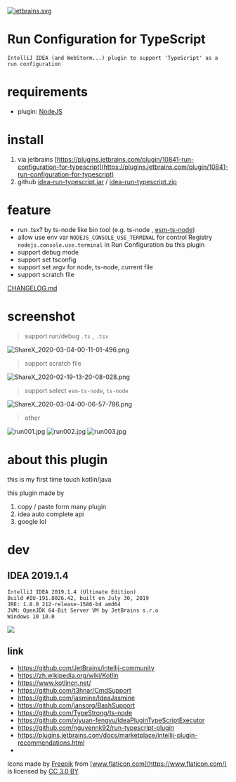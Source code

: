 [![jetbrains.svg](jetbrains.svg)](https://www.jetbrains.com/?from=novel-segment)

# Run Configuration for TypeScript

    IntelliJ IDEA (and WebStorm...) plugin to support 'TypeScript' as a run configuration

# requirements

- plugin: [NodeJS](https://plugins.jetbrains.com/plugin/6098-nodejs)

# install

1. via jetbrains [https://plugins.jetbrains.com/plugin/10841-run-configuration-for-typescript](https://plugins.jetbrains.com/plugin/10841-run-configuration-for-typescript)
2. github [idea-run-typescript.jar](releases/idea-run-typescript.jar) /  [idea-run-typescript.zip](releases/idea-run-typescript.zip)

# feature

- run .tsx? by ts-node like bin tool (e.g. ts-node , [esm-ts-node](https://www.npmjs.com/package/esm-ts-node))
- allow use env var `NODEJS_CONSOLE_USE_TERMINAL` for control Registry `nodejs.console.use.terminal` in Run Configuration bu this plugin
- support debug mode
- support set tsconfig
- support set argv for node, ts-node, current file
- support scratch file

[CHANGELOG.md](./CHANGELOG.md)

# screenshot

> support run/debug `.ts` , `.tsx`

![ShareX_2020-03-04-00-11-01-496.png](readme/ShareX_2020-03-04-00-11-01-496.png)

> support scratch file

![ShareX_2020-02-19-13-20-08-028.png](readme/ShareX_2020-02-19-13-20-08-028.png)

> support select `esm-ts-node`, `ts-node`

![ShareX_2020-03-04-00-06-57-786.png](readme/ShareX_2020-03-04-00-06-57-786.png)

> other

![run001.jpg](readme/run001.jpg)
![run002.jpg](readme/run002.jpg)
![run003.jpg](readme/run003.jpg)

# about this plugin

this is my first time touch kotlin/java

this plugin made by

1. copy / paste form many plugin
2. idea auto complete api
3. google lol

# dev

## IDEA 2019.1.4

```
IntelliJ IDEA 2019.1.4 (Ultimate Edition)
Build #IU-191.8026.42, built on July 30, 2019
JRE: 1.8.0_212-release-1586-b4 amd64
JVM: OpenJDK 64-Bit Server VM by JetBrains s.r.o
Windows 10 10.0
```

![](readme/ShareX_2020-02-18-21-02-20-415.png)

## link

- https://github.com/JetBrains/intellij-community
- https://zh.wikipedia.org/wiki/Kotlin
- https://www.kotlincn.net/
- https://github.com/t3hnar/CmdSupport
- https://github.com/jasmine/IdeaJasmine
- https://github.com/jansorg/BashSupport
- https://github.com/TypeStrong/ts-node
- https://github.com/xiyuan-fengyu/IdeaPluginTypeScriptExecutor
- https://github.com/nguyennk92/run-typescript-plugin
- https://plugins.jetbrains.com/docs/marketplace/intellij-plugin-recommendations.html
-

Icons made by [Freepik](https://www.freepik.com/) from [www.flaticon.com](https://www.flaticon.com/) is licensed by [CC 3.0 BY](http://creativecommons.org/licenses/by/3.0/)
